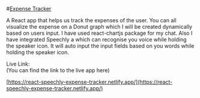 #[Expense Tracker](https://react-speechly-expense-tracker.netlify.app/)

A React app that helps us track the expenses of the user. You can all visualize the expense on a Donut graph which I will be created dynamically based on users input. I have used react-chartjs package for my chat. Also I have integrated Speechly a which can recognise you voice while holding the speaker icon. It will auto input the input fields based on you words while holding the speaker icon.

Live Link:\
(You can find the link to the live app here)

[https://react-speechly-expense-tracker.netlify.app/](https://react-speechly-expense-tracker.netlify.app/)
